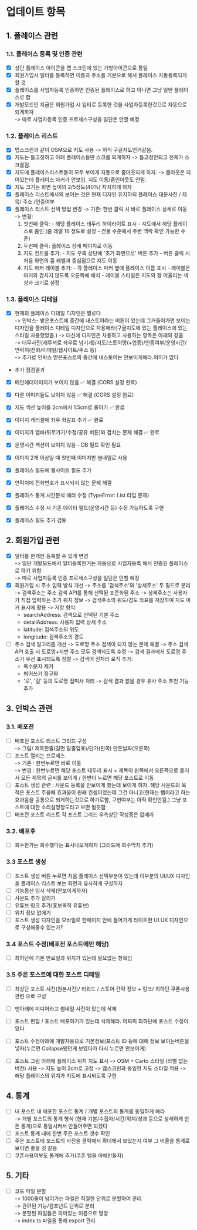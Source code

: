 # 업데이트 항목

## 1. 플레이스 관련

### 1.1. 플레이스 등록 및 인증 관련
- [x] 상단 플레이스 아이콘을 맵 스크린에 있는 가방아이콘으로 통일
- [x] 회원가입시 일터를 등록하면 이름과 주소를 기본으로 해서 플레이스 자동등록되게 할 것
- [x] 플레이스를 사업자등록 인증하면 인증된 플레이스로 하고 아니면 그냥 일반 플레이스로 함 
- [x] 개발모드인 지금은 회원가입 시 일터로 등록한 것을 사업자등록한것으로 자동으로 되게하자  
  -> 따로 사업자등록 인증 프로세스구성을 일단은 안할 예정

### 1.2. 플레이스 리스트
- [x] 맵스크린과 같이 OSM으로 지도 사용 -> 아직 구글지도인거같음.
- [x] 지도는 틀고정하고 아래 플레이스들만 스크롤 되게하자  -> 틀고정안되고 전체가 스크롤됨.
- [x] 지도에 플레이스리스트들이 모두 보이게 자동으로 줌아웃되게 하자. -> 줌아웃은 되어있는데 플레이스 마커가 안보임. 지도 이동/줌인아웃도 안됨.
- [x] 지도 크기는 화면 높이의 2/5정도(40%) 차지하게 하자
- [x] 플레이스 리스트에서의 보이는 것은 현재 디자인 유지하되 플레이스 대문사진 / 제목/ 주소 /인증여부 
- [x] 플레이스 리스트 선택 방법 변경
  -> 기존: 한번 클릭 시 바로 플레이스 상세로 이동
  -> 변경: 
    1. 첫번째 클릭: 
      - 해당 플레이스 테두리 하이라이트 표시
      - 지도에서 해당 플레이스로 줌인 (줌 레벨 16 정도로 설정 - 건물 수준에서 주변 맥락 확인 가능한 수준)
    2. 두번째 클릭: 플레이스 상세 페이지로 이동
    3. 지도 컨트롤 추가:
      - 지도 우측 상단에 '초기 화면으로' 버튼 추가
      - 버튼 클릭 시 처음 화면의 줌 레벨과 중심점으로 지도 이동
    4. 지도 마커 레이블 추가:
      - 각 플레이스 마커 옆에 플레이스 이름 표시
      - 레이블은 마커와 겹치지 않도록 오른쪽에 배치
      - 레이블 스타일은 지도와 잘 어울리는 색상과 크기로 설정


### 1.3. 플레이스 디테일
- [x] 현재의 플레이스 디테일 디자인은 별로다  
  -> 인박스- 받은포스트에 중간에 내스토어라는 버튼이 있는데 그거들어가면 보이는 디자인을 플레이스 디테일 디자인으로 차용해라(구글지도에 있는 플레이스에 있는 스타일 차용했었음.)
  -> 대신에 디자인은 차용하고 사용하는 항목은 아래와 같음  
  -> 대무사진(캐루져로 좌우로 넘기게)/지도/스토어명(+업종)/인증여부/운영시간/연락처(전화/이메일/웹사이트/주소 등)  
  -> 추가로 인박스 받은포스트의 중간에 내스토어는 안보이게해라.의미가 없다

- 추가 점검결과
- [x] 메인헤더이미지가 보이지 않음 ✅ 해결 (CORS 설정 완료)
- [x] 다른 이미지들도 보이지 않음 ✅ 해결 (CORS 설정 완료)
- [x] 지도 섹션 높이를 2cm에서 1.5cm로 줄이기 ✅ 완료
- [x] 이미지 캐러셀에 좌우 화살표 추가 ✅ 완료
- [x] 이미지가 앱바(뒤로가기/수정/공유 버튼)와 겹치는 문제 해결 ✅ 완료
- [x] 운영시간 섹션이 보이지 않음 - DB 필드 확인 필요
- [x] 이미지 2개 이상일 때 첫번째 이미지만 썸네일로 사용
- [x] 플레이스 필드에 웹사이트 필드 추가
- [x] 연락처에 전화번호가 표시되지 않는 문제 해결
- [x] 플레이스 통계 시간분석 에러 수정 (TypeError: List<dynamic> 타입 문제)
- [x] 플레이스 수정 시 기존 데이터 필드(운영시간 등) 수정 가능하도록 구현
- [X] 플레이스 필드 추가 검토


## 2. 회원가입 관련
- [x] 일터를 한개만 등록할 수 있게 변경  
  -> 일단 개발모드에서 일터등록한거는 자동으로 사업자등록 해서 인증된 플레이스로 하기 위함  
  -> 따로 사업자등록 인증 프로세스구성을 일단은 안할 예정
- [x] 회원가입 시 주소 입력 방식 개선
  -> 주소를 '검색주소'와 '상세주소' 두 필드로 분리
  -> 검색주소는 주소 검색 API를 통해 선택된 표준화된 주소
  -> 상세주소는 사용자가 직접 입력하는 추가 위치 정보
  -> 검색주소의 위도/경도 좌표를 저장하여 지도 마커 표시에 활용
  -> 저장 형식:
    * searchAddress: 검색으로 선택된 기본 주소
    * detailAddress: 사용자 입력 상세 주소
    * latitude: 검색주소의 위도
    * longitude: 검색주소의 경도
- [ ] 주소 검색 알고리즘 개선
  -> 도로명 주소 검색이 되지 않는 문제 해결
  -> 주소 검색 API 호출 시 도로명+지번 주소 모두 검색되도록 수정
  -> 검색 결과에서 도로명 주소가 우선 표시되도록 정렬
  -> 검색어 전처리 로직 추가:
    * 특수문자 제거
    * 띄어쓰기 정규화
    * '로', '길' 등의 도로명 접미사 처리
  -> 검색 결과 없을 경우 유사 주소 추천 기능 추가


## 3. 인박스 관련

### 3.1. 배포전
- [ ] 배포전 포스트 리스트 그리드 구성  
  -> 그림/ 제목한줄(길면 말줄임표)/단가(왼쪽) 만든날짜(오른쪽)
- [ ] 포스트 열리는 프로세스  
  -> 기존 : 한번누르면 바로 이동  
  -> 변경 : 한번누르면 해당 포스트 테두리 표시 + 제목이 왼쪽에서 오른쪽으로 흘러서 모든 제목의 글씨를 보이게 / 한번더 누르면 해당 포스트로 이동
- [ ] 포스트 생성 관련 : 사운드 등록을 안보이게 했는데 보이게 하자. 해당 사운드의 목적은 포스트 주을때 효과음이 원래 컨셉이었는데 그건 아니고(현재는 뺌이라고 하는 효과음을 공통으로 되게하는것으로 하기로함, 구현여부는 아직 확인안됨.) 그냥 포스트에 대한 소리설명정도라고 보면 될듯함
- [ ] 배포전 포스트 리스트 각 포스트 그리드 우측상단 작성중은 없에라

### 3.2. 배포후 
- [ ] 회수한가는 회수했다는 표시나오게하자 (그리드에 회수딱지 추가)

### 3.3 포스트 생성 
- [ ] 포스트 생성 버튼 누르면 처음 플레이스 선택부분이 있는데 이부분의 UI/UX 디자인을 플레이스 리스트 보는 화면과 유사하게 구성하자
- [ ] 기능옵션 임시 삭제(안보이게하자)
- [ ] 사운드 추가 살리기
- [ ] 유튜브 링크 추가(홍보목적 유튜브)
- [ ] 위치 정보 없에기
- [ ] 포스트 생성 디자인을 모바일로 한페이지 안에 들어가게 타이트한 UI.UX 디자인으로 구성해줄수 있는가?

### 3.4 포스트 수정(배포전 포스트에만 해당)
- [ ] 최하단에 기본 만료일과 위치가 있는데 필요없는 항목임

### 3.5 주은 포스트에 대한 포스트 디테일
- [ ] 최상단 포스트 사진(원본사진)/ 리워드  / 스토어 간략 정보 + 링크/ 최하단 쿠폰사용관련 으로 구성
- [ ] 맨아래에 미디어라고 썸네일 사진이 있는데 삭제
- [ ] 포스트 편집 / 포스트 배포하기가 있는데 삭제해라. 어짜피 최하단에 포스트 수정이 있다
- [ ] 포스트 수정아래에 개발자용으로 기본정보(포스트 ID 등에 대해 정보 보이는버튼을 넣자(누르면 Collapse됐던게 보였다가 다시 누르면 안보이게)
- [ ] 포스트 그림 아래에 플레이스 위치 지도 표시
  -> OSM + Carto 스타일 (라벨 없는 버전) 사용
  -> 지도 높이 2cm로 고정
  -> 맵스크린과 동일한 지도 스타일 적용
  -> 해당 플레이스의 위치가 지도에 표시되도록 구현


## 4. 통계
- [ ] 내 포스트 내 배포한 포스트 통계 / 개별 포스트의 통계를 동일하게 해라  
  -> 개별 포스트의 통계 형식 (현재 기본/수집자/시간/위치/성과 등으로 상세하게 만든 통계)으로 통일시켜서 만들어주면 되겠다
- [ ] 포스트 통계 내에 한번 주은 포스트 갯수 확인
- [ ] 주은 포스트에 포스트의 사진을 클릭해서 확대해서 보았는지 여부 그 비율을 통계로 보이면 좋을 것 같음
- [ ] 쿠폰사용여부도 통계에 추가(쿠폰 탭을 아예만들자)

## 5. 기타
- [ ] 코드 파일 분할  
  -> 1000줄이 넘어가는 파일은 적절한 단위로 분할하여 관리  
  -> 관련된 기능/컴포넌트 단위로 분리  
  -> 분할된 파일들은 의미있는 이름으로 명명  
  -> index.ts 파일을 통해 export 관리


